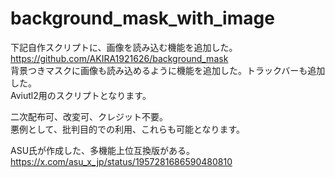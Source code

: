 # background_mask_with_image  
下記自作スクリプトに、画像を読み込む機能を追加した。  
https://github.com/AKIRA1921626/background_mask  
背景つきマスクに画像も読み込めるように機能を追加した。トラックバーも追加した。  
Aviutl2用のスクリプトとなります。
 
二次配布可、改変可、クレジット不要。  
悪例として、批判目的での利用、これらも可能となります。  

ASU氏が作成した、多機能上位互換版がある。  
https://x.com/asu_x_jp/status/1957281686590480810  